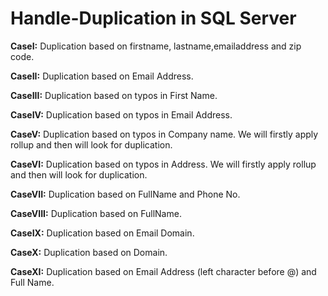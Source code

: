 # Handle-Duplication in SQL Server

**CaseI:** Duplication based on firstname, lastname,emailaddress and zip code.

**CaseII:** Duplication based on Email Address.

**CaseIII:** Duplication based on typos in First Name.

**CaseIV:** Duplication based on typos in Email Address.

**CaseV:** Duplication based on typos in Company name. We will firstly
apply rollup and then will look for duplication.

**CaseVI:** Duplication based on typos in Address. We will firstly
apply rollup and then will look for duplication.

**CaseVII:** Duplication based on FullName and Phone No.

**CaseVIII:** Duplication based on FullName.

**CaseIX:** Duplication based on Email Domain.

**CaseX:** Duplication based on Domain.

**CaseXI:** Duplication based on Email Address (left character before @) 
and Full Name.
